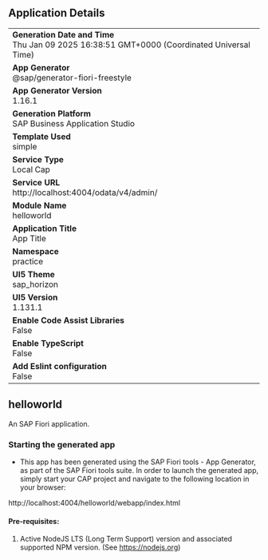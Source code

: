 ## Application Details
|               |
| ------------- |
|**Generation Date and Time**<br>Thu Jan 09 2025 16:38:51 GMT+0000 (Coordinated Universal Time)|
|**App Generator**<br>@sap/generator-fiori-freestyle|
|**App Generator Version**<br>1.16.1|
|**Generation Platform**<br>SAP Business Application Studio|
|**Template Used**<br>simple|
|**Service Type**<br>Local Cap|
|**Service URL**<br>http://localhost:4004/odata/v4/admin/|
|**Module Name**<br>helloworld|
|**Application Title**<br>App Title|
|**Namespace**<br>practice|
|**UI5 Theme**<br>sap_horizon|
|**UI5 Version**<br>1.131.1|
|**Enable Code Assist Libraries**<br>False|
|**Enable TypeScript**<br>False|
|**Add Eslint configuration**<br>False|

## helloworld

An SAP Fiori application.

### Starting the generated app

-   This app has been generated using the SAP Fiori tools - App Generator, as part of the SAP Fiori tools suite.  In order to launch the generated app, simply start your CAP project and navigate to the following location in your browser:

http://localhost:4004/helloworld/webapp/index.html

#### Pre-requisites:

1. Active NodeJS LTS (Long Term Support) version and associated supported NPM version.  (See https://nodejs.org)


